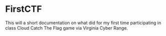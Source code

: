 # FirstCTF
This will a short documentation on what did for my first time participating in class Cloud Catch The Flag game via Virginia Cyber Range.
